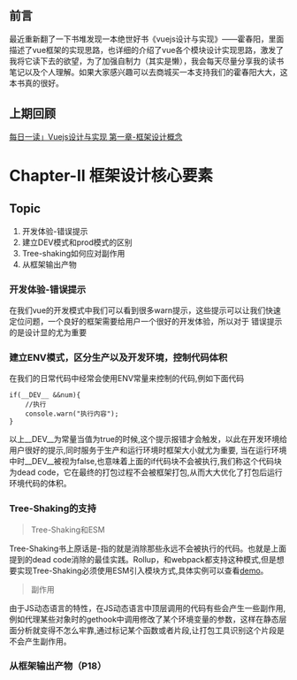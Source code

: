 <!--
 * @Description: love Artemis
 * @Author: Gavin
 * @Date: 2022-05-30 14:28:52
 * @LastEditTime: 2022-12-20 11:03:55
 * @LastEditors: GAtomis 850680822@qq.com
-->
## 前言
最近重新翻了一下书堆发现一本绝世好书《vuejs设计与实现》——霍春阳，里面描述了vue框架的实现思路，也详细的介绍了vue各个模块设计实现思路，激发了我将它读下去的欲望，为了加强自制力（其实是懒），我会每天尽量分享我的读书笔记以及个人理解。如果大家感兴趣可以去商城买一本支持我们的霍春阳大大，这本书真的很好。
## 上期回顾
[每日一读」Vuejs设计与实现 第一章-框架设计概念](https://juejin.cn/post/7178859127618142266)

# Chapter-II 框架设计核心要素

## Topic
1. 开发体验-错误提示
2. 建立DEV模式和prod模式的区别
3. Tree-shaking如何应对副作用
4. 从框架输出产物


### 开发体验-错误提示
在我们vue的开发模式中我们可以看到很多warn提示，这些提示可以让我们快速定位问题，一个良好的框架需要给用户一个很好的开发体验，所以对于
错误提示的是设计显的尤为重要
### 建立ENV模式，区分生产以及开发环境，控制代码体积
在我们的日常代码中经常会使用ENV常量来控制的代码,例如下面代码
```
if(__DEV__ &&num){
    //执行
    console.warn("执行内容");
}
```
以上__DEV__为常量当值为true的时候,这个提示报错才会触发，以此在开发环境给用户很好的提示,同时服务于生产和运行环境时框架大小就尤为重要,
当在运行环境中时__DEV__被视为false,也意味着上面的if代码块不会被执行,我们称这个代码块为dead code，它在最终的打包过程不会被框架打包,从而大大优化了打包后运行环境代码的体积。
### Tree-Shaking的支持
> Tree-Shaking和ESM

Tree-Shaking书上原话是-指的就是消除那些永远不会被执行的代码。也就是上面提到的dead code消除的最佳实践。Rollup，和webpack都支持这种模式,但是想要实现Tree-Shaking必须使用ESM引入模块方式,具体实例可以查看[demo](https://github.com/GAtomis/gatomis-read-about/tree/main/VueJS%E8%AE%BE%E8%AE%A1%E4%B8%8E%E5%AE%9E%E7%8E%B0-hcy/Chapter-II/Tree-Shaking)。

>副作用

由于JS动态语言的特性，在JS动态语言中顶层调用的代码有些会产生一些副作用,例如代理某些对象时的gethook中调用修改了某个环境变量的参数，这样在静态层面分析就变得不怎么牢靠,通过标记某个函数或者片段,让打包工具识别这个片段是不会产生副作用。

### 从框架输出产物（P18）
